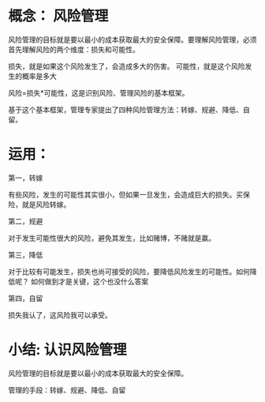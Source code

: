 # 概念： 风险管理

风险管理的目标就是要以最小的成本获取最大的安全保障。要理解风险管理，必须首先理解风险的两个维度：损失和可能性。

损失，就是如果这个风险发生了，会造成多大的伤害。
可能性，就是这个风险发生的概率是多大

风险=损失*可能性，这是识别风险、管理风险的基本框架。

基于这个基本框架，管理专家提出了四种风险管理方法：转嫁、规避、降低、自留。

# 运用：

第一，转嫁

有些风险，发生的可能性其实很小，但如果一旦发生，会造成巨大的损失。买保险，就是风险转嫁。

第二，规避

对于发生可能性很大的风险，避免其发生，比如赌博，不赌就是赢。

第三，降低

对于比较有可能发生，损失也尚可接受的风险，要降低风险发生的可能性。如何降低呢？ 如何做到才是关键，这个也没什么答案

第四，自留

损失我认了，这风险我可以承受。

# 小结: 认识风险管理

风险管理的目标就是要以最小的成本获取最大的安全保障。

管理的手段：转嫁、规避、降低、自留



